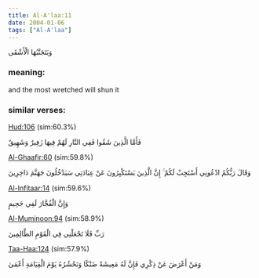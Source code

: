 ```yaml
---
title: Al-A'laa:11
date: 2004-01-06
tags: ["Al-A'laa"]
---
```

وَيَتَجَنَّبُهَا الْأَشْقَى
### meaning: 
and the most wretched will shun it
### similar verses: 

[Hud:106](/11/106) (sim:60.3%)

فَأَمَّا الَّذِينَ شَقُوا فَفِي النَّارِ لَهُمْ فِيهَا زَفِيرٌ وَشَهِيقٌ

[Al-Ghaafir:60](/40/60) (sim:59.8%)

وَقَالَ رَبُّكُمُ ادْعُونِي أَسْتَجِبْ لَكُمْ ۚ إِنَّ الَّذِينَ يَسْتَكْبِرُونَ عَنْ عِبَادَتِي سَيَدْخُلُونَ جَهَنَّمَ دَاخِرِينَ

[Al-Infitaar:14](/82/14) (sim:59.6%)

وَإِنَّ الْفُجَّارَ لَفِي جَحِيمٍ

[Al-Muminoon:94](/23/94) (sim:58.9%)

رَبِّ فَلَا تَجْعَلْنِي فِي الْقَوْمِ الظَّالِمِينَ

[Taa-Haa:124](/20/124) (sim:57.9%)

وَمَنْ أَعْرَضَ عَنْ ذِكْرِي فَإِنَّ لَهُ مَعِيشَةً ضَنْكًا وَنَحْشُرُهُ يَوْمَ الْقِيَامَةِ أَعْمَىٰ
